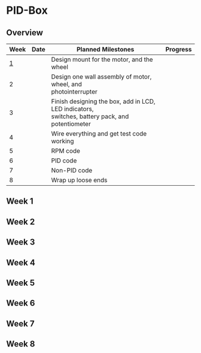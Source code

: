 # PID-Box

## Overview
|Week|Date| Planned Milestones|Progress|
|----| -- | ----------------- |--------|
|<a href="https://github.com/adent11/PID-Box/blob/master/README.md#week-1">1</a> <br/>||Design mount for the motor, and the wheel||
|2||Design one wall assembly of motor, wheel, and <br/>photointerrupter||
|3||Finish designing the box, add in LCD, LED indicators,<br/> switches, battery pack, and potentiometer||
|4||Wire everything and get test code working||
|5||RPM code||
|6||PID code||
|7||Non-PID code||
|8||Wrap up loose ends||
## Week 1
## Week 2
## Week 3
## Week 4
## Week 5
## Week 6
## Week 7
## Week 8
